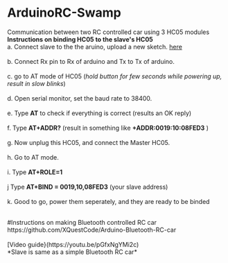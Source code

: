 # ArduinoRC-Swamp
Communication between two RC controlled car using 3 HC05 modules
**Instructions on binding HC05 to the slave's HC05**
<br>a. Connect slave to the the aruino, upload a new sketch. [here](https://pastebin.com/WQsq0igT)</br>
<br>b. Connect Rx pin to Rx of arduino and Tx to Tx of arduino.</br>
<br>c. go to AT mode of HC05 (_hold button for few seconds while powering up, result in slow blinks_)</br>
<br>d. Open serial monitor, set the baud rate to 38400.</br>
<br>e. Type **AT** to check if everything is correct (results an OK reply)</br>
<br>f. Type **AT+ADDR?** (result in something like **+ADDR:0019:10:08FED3** )</br>
<br>g. Now unplug this HC05, and connect the Master HC05.</br>
<br>h. Go to AT mode.</br>
<br>i. Type **AT+ROLE=1**</br>
<br>j Type **AT+BIND = 0019,10,08FED3** (your slave address)</br>
<br>k. Good to go, power them seperately, and they are ready to be binded</br>


<br>
#Instructions on making Bluetooth controlled RC car
https://github.com/XQuestCode/Arduino-Bluetooth-RC-car
</br>
<br>
[Video guide}(https://youtu.be/pGfxNgYMi2c)
</br>
*Slave is same as a simple Bluetooth RC car*
